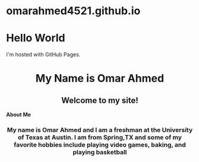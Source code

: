 # omarahmed4521.github.io
<!DOCTYPE html>
<html>
<body>
<h1>Hello World</h1>
<p>I'm hosted with GitHub Pages.</p>
</body>
</html>

<h1 style="text-align: center;">My Name is Omar Ahmed</h1>
<h2 style="text-align: center;">Welcome to my site!</h2>


**<p><strong>About Me</strong></p>**
<h3 style="text-align: center;">My name is Omar Ahmed and I am a freshman at the University of Texas at Austin. I am from Spring,TX and some of my favorite hobbies include playing video games, baking, and playing basketball</h3>


